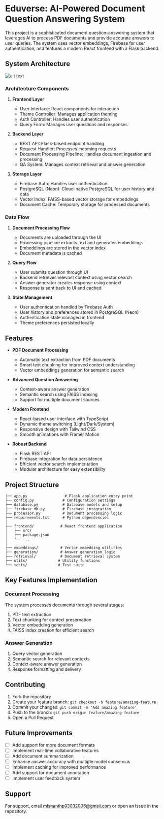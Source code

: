 # Eduverse: AI-Powered Document Question Answering System

This project is a sophisticated document question-answering system that leverages AI to process PDF documents and provide accurate answers to user queries. The system uses vector embeddings, Firebase for user authentication, and features a modern React frontend with a Flask backend.

## System Architecture

![alt text](image.png)

### Architecture Components

1. **Frontend Layer**
   - User Interface: React components for interaction
   - Theme Controller: Manages application theming
   - Auth Controller: Handles user authentication
   - Query Form: Manages user questions and responses

2. **Backend Layer**
   - REST API: Flask-based endpoint handling
   - Request Handler: Processes incoming requests
   - Document Processing Pipeline: Handles document ingestion and processing
   - QA System: Manages context retrieval and answer generation

3. **Storage Layer**
   - Firebase Auth: Handles user authentication
   - PostgreSQL (Neon): Cloud-native PostgreSQL for user history and data
   - Vector Index: FAISS-based vector storage for embeddings
   - Document Cache: Temporary storage for processed documents

### Data Flow

1. **Document Processing Flow**
   - Documents are uploaded through the UI
   - Processing pipeline extracts text and generates embeddings
   - Embeddings are stored in the vector index
   - Document metadata is cached

2. **Query Flow**
   - User submits question through UI
   - Backend retrieves relevant context using vector search
   - Answer generator creates response using context
   - Response is sent back to UI and cached

3. **State Management**
   - User authentication handled by Firebase Auth
   - User history and preferences stored in PostgreSQL (Neon)
   - Authentication state managed in frontend
   - Theme preferences persisted locally

##  Features

- **PDF Document Processing**
  - Automatic text extraction from PDF documents
  - Smart text chunking for improved context understanding
  - Vector embeddings generation for semantic search

- **Advanced Question Answering**
  - Context-aware answer generation
  - Semantic search using FAISS indexing
  - Support for multiple document sources

- **Modern Frontend**
  - React-based user interface with TypeScript
  - Dynamic theme switching (Light/Dark/System)
  - Responsive design with Tailwind CSS
  - Smooth animations with Framer Motion

- **Robust Backend**
  - Flask REST API
  - Firebase integration for data persistence
  - Efficient vector search implementation
  - Modular architecture for easy extensibility

## Project Structure

```
├── app.py                 # Flask application entry point
├── config.py             # Configuration settings
├── database.py           # Database models and setup
├── firebase_db.py        # Firebase integration
├── processor.py          # Document processing logic
├── requirements.txt      # Python dependencies
│
├── frontend/            # React frontend application
│   ├── src/
│   ├── package.json
│   └── ...
│
├── embeddings/          # Vector embedding utilities
├── generation/          # Answer generation logic
├── retrieval/           # Document retrieval system
├── utils/              # Utility functions
└── tests/              # Test suite
```

##  Key Features Implementation

### Document Processing
The system processes documents through several stages:
1. PDF text extraction
2. Text chunking for context preservation
3. Vector embedding generation
4. FAISS index creation for efficient search

### Answer Generation
1. Query vector generation
2. Semantic search for relevant contexts
3. Context-aware answer generation
4. Response formatting and delivery

## Contributing

1. Fork the repository
2. Create your feature branch: `git checkout -b feature/amazing-feature`
3. Commit your changes: `git commit -m 'Add amazing feature'`
4. Push to the branch: `git push origin feature/amazing-feature`
5. Open a Pull Request


##  Future Improvements

- [ ] Add support for more document formats
- [ ] Implement real-time collaborative features
- [ ] Add document summarization
- [ ] Enhance answer accuracy with multiple model consensus
- [ ] Implement caching for improved performance
- [ ] Add support for document annotation
- [ ] Implement user feedback system

##  Support

For support, email [mishanthp03032005@gmail.com](nishanthp03032005@gmail.com) or open an issue in the repository.
